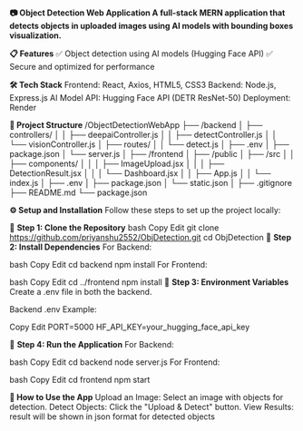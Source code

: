 **📷 Object Detection Web Application
A full-stack MERN application that detects objects in uploaded images using AI models with bounding boxes visualization.**

**📋 Features**
✅ Object detection using AI models (Hugging Face API)
✅ Secure and optimized for performance

**🛠️ Tech Stack**
Frontend: React, Axios, HTML5, CSS3 
Backend: Node.js, Express.js
AI Model API: Hugging Face API (DETR ResNet-50)
Deployment: Render

**📂 Project Structure**
/ObjectDetectionWebApp
 ├── /backend
 │    ├── controllers/
 │    │    ├── deepaiController.js
 │    │    ├── detectController.js
 │    │    └── visionController.js
 │    ├── routes/
 │    │    └── detect.js
 │    ├── .env
 │    ├── package.json
 │    └── server.js
 │
 ├── /frontend
 │    ├── /public
 │    ├── /src
 │    │    ├── components/
 │    │    │    ├── ImageUpload.jsx
 │    │    │    ├── DetectionResult.jsx
 │    │    │    └── Dashboard.jsx
 │    │    ├── App.js
 │    │    └── index.js
 │    ├── .env
 │    ├── package.json
 │    └── static.json
 │
 ├── .gitignore
 ├── README.md
 └── package.json

**⚙️ Setup and Installation**
Follow these steps to set up the project locally:

🔹 **Step 1: Clone the Repository**
bash
Copy
Edit
git clone https://github.com/priyanshu2552/ObjDetection.git
cd ObjDetection
🔹 **Step 2: Install Dependencies**
For Backend:

bash
Copy
Edit
cd backend
npm install
For Frontend:

bash
Copy
Edit
cd ../frontend
npm install
🔹 **Step 3: Environment Variables**
Create a .env file in both the backend.

Backend .env Example:


Copy
Edit
PORT=5000
HF_API_KEY=your_hugging_face_api_key

🔹 **Step 4: Run the Application**
For Backend:

bash
Copy
Edit
cd backend
node server.js
For Frontend:

bash
Copy
Edit
cd frontend
npm start

**📸 How to Use the App**
Upload an Image: Select an image with objects for detection.
Detect Objects: Click the "Upload & Detect" button.
View Results: result will be shown in json format for detected objects

